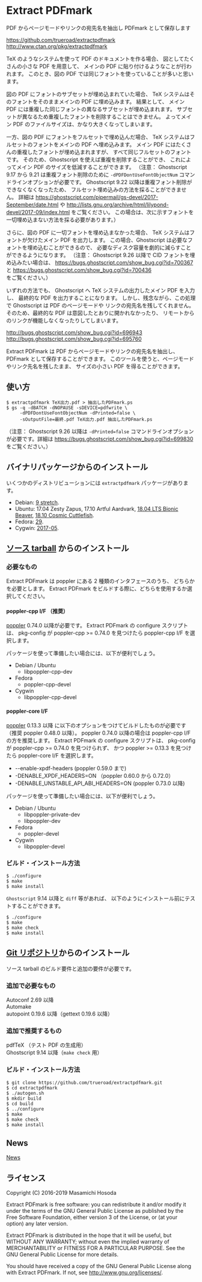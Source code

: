 <!-- -*- coding: utf-8 -*- -->
# Extract PDFmark

PDF からページモードやリンクの宛先名を抽出し PDFmark として保存します

https://github.com/trueroad/extractpdfmark  
http://www.ctan.org/pkg/extractpdfmark

TeX のようなシステムを使って PDF のドキュメントを作る場合、
図としてたくさんの小さな PDF を用意して、
メインの PDF に貼り付けるようなことが行われます。
このとき、図の PDF では同じフォントを使っていることが多いと思います。

図の PDF にフォントのサブセットが埋め込まれていた場合、
TeX システムはそのフォントをそのままメインの PDF に埋め込みます。
結果として、
メイン PDF には重複した同じフォントの異なるサブセットが埋め込まれます。
サブセットが異なるため重複したフォントを削除することはできません。
よってメイン PDF のファイルサイズは、かなり大きくなってしまいます。

一方、図の PDF にフォントをフルセットで埋め込んだ場合、
TeX システムはフルセットのフォントをメインの PDF へ埋め込みます。
メイン PDF にはたくさんの重複したフォントが埋め込まれますが、
すべて同じフルセットのフォントです。
そのため、Ghostscript を使えば重複を削除することができ、
これによってメイン PDF のサイズを低減することができます。
（注意： Ghostscript 9.17 から 9.21 は重複フォント削除のために
`-dPDFDontUseFontObjectNum` コマンドラインオプションが必要です。
Ghostscript 9.22 以降は重複フォント削除ができなくなくなったため、
フルセット埋め込みの方法を採ることができません。
詳細は https://ghostscript.com/pipermail/gs-devel/2017-September/date.html
や http://lists.gnu.org/archive/html/lilypond-devel/2017-09/index.html
をご覧ください。
この場合は、次に示すフォントを一切埋め込まない方法を採る必要があります。）

さらに、図の PDF に一切フォントを埋め込まなかった場合、
TeX システムはフォントが欠けたメイン PDF を出力します。
この場合、Ghostscript は必要なフォントを埋め込むことができるので、
必要なディスク容量を劇的に減らすことができるようになります。
（注意： Ghostscript 9.26 以降で CID フォントを埋め込みたい場合は、
https://bugs.ghostscript.com/show_bug.cgi?id=700367
と https://bugs.ghostscript.com/show_bug.cgi?id=700436
をご覧ください。）

いずれの方法でも、
Ghostscript へ TeX システムの出力したメイン PDF を入力し、
最終的な PDF を出力することになります。
しかし、残念ながら、この処理で Ghostscript は PDF のページモードや
リンクの宛先名を残してくれません。
そのため、最終的な PDF は意図したとおりに開かれなかったり、
リモートからのリンクが機能しなくなったりしてしまいます。

http://bugs.ghostscript.com/show_bug.cgi?id=696943  
http://bugs.ghostscript.com/show_bug.cgi?id=695760

Extract PDFmark は PDF からページモードやリンクの宛先名を抽出し、
PDFmark として保存することができます。
このツールを使うと、ページモードやリンク先名を残したまま、
サイズの小さい PDF を得ることができます。

## 使い方

    $ extractpdfmark TeX出力.pdf > 抽出したPDFmark.ps
    $ gs -q -dBATCH -dNOPAUSE -sDEVICE=pdfwrite \
         -dPDFDontUseFontObjectNum -dPrinted=false \
         -sOutputFile=最終.pdf TeX出力.pdf 抽出したPDFmark.ps

（注意： Ghostscript 9.26 以降は `-dPrinted=false`
コマンドラインオプションが必要です。詳細は
https://bugs.ghostscript.com/show_bug.cgi?id=699830
をご覧ください。）

## バイナリパッケージからのインストール

いくつかのディストリビューションには `extractpdfmark` パッケージがあります。

* Debian:
[9 stretch](https://packages.debian.org/stretch/extractpdfmark).
* Ubuntu:
17.04 Zesty Zapus,
17.10 Artful Aardvark,
[18.04 LTS Bionic Beaver](https://packages.ubuntu.com/bionic/extractpdfmark),
[18.10 Cosmic Cuttlefish](https://packages.ubuntu.com/cosmic/extractpdfmark).
* Fedora:
[29](https://apps.fedoraproject.org/packages/extractpdfmark).
* Cygwin:
[2017-05](https://sourceware.org/ml/cygwin-announce/2017-05/msg00030.html).

## [ソース tarball](https://github.com/trueroad/extractpdfmark/releases/download/v1.0.3/extractpdfmark-1.0.3.tar.gz) からのインストール

### 必要なもの

Extract PDFmark は poppler にある 2 種類のインタフェースのうち、
どちらかを必要とします。
Extract PDFmark をビルドする際に、どちらを使用するか選択してください。

#### poppler-cpp I/F （推奨）

[poppler](https://poppler.freedesktop.org/) 0.74.0 以降が必要です。
Extract PDFmark の configure スクリプトは、
pkg-config が poppler-cpp >= 0.74.0 を見つけたら
poppler-cpp I/F を選択します。

パッケージを使って準備したい場合には、以下が便利でしょう。

* Debian / Ubuntu
    + libpoppler-cpp-dev
* Fedora
    + poppler-cpp-devel
* Cygwin
    + libpoppler-cpp-devel

#### poppler-core I/F

[poppler](https://poppler.freedesktop.org/) 0.13.3 以降
に以下のオプションをつけてビルドしたものが必要です
（推奨 poppler 0.48.0 以降）。
poppler 0.74.0 以降の場合は poppler-cpp I/F の方を推奨します。
Extract PDFmark の configure スクリプトは、
pkg-config が poppler-cpp >= 0.74.0 を見つけられず、
かつ poppler >= 0.13.3 を見つけたら
poppler-core I/F を選択します。

* --enable-xpdf-headers (poppler 0.59.0 まで)
* -DENABLE_XPDF_HEADERS=ON （poppler 0.60.0 から 0.72.0）
* -DENABLE_UNSTABLE_API_ABI_HEADERS=ON (poppler 0.73.0 以降)

パッケージを使って準備したい場合には、以下が便利でしょう。

* Debian / Ubuntu
    + libpoppler-private-dev
    + libpoppler-dev
* Fedora
    + poppler-devel
* Cygwin
    + libpoppler-devel

### ビルド・インストール方法

    $ ./configure
    $ make
    $ make install

`Ghostscript` 9.14 以降と `diff` 等があれば、
以下のようにインストール前にテストすることができます。

    $ ./configure
    $ make
    $ make check
    $ make install

## [Git リポジトリ](https://github.com/trueroad/extractpdfmark)からのインストール

ソース tarball のビルド要件と追加の要件が必要です。

### 追加で必要なもの

Autoconf 2.69 以降  
Automake  
autopoint 0.19.6 以降（gettext 0.19.6 以降）

### 追加で推奨するもの

pdfTeX （テスト PDF の生成用）  
Ghostscript 9.14 以降（`make check` 用）

### ビルド・インストール方法

    $ git clone https://github.com/trueroad/extractpdfmark.git
    $ cd extractpdfmark
    $ ./autogen.sh
    $ mkdir build
    $ cd build
    $ ../configure
    $ make
    $ make check
    $ make install

## News

[News](./NEWS)

## ライセンス

Copyright (C) 2016-2019 Masamichi Hosoda

Extract PDFmark is free software: you can redistribute it and/or modify
it under the terms of the GNU General Public License as published by
the Free Software Foundation, either version 3 of the License, or
(at your option) any later version.

Extract PDFmark is distributed in the hope that it will be useful,
but WITHOUT ANY WARRANTY; without even the implied warranty of
MERCHANTABILITY or FITNESS FOR A PARTICULAR PURPOSE.  See the
GNU General Public License for more details.

You should have received a copy of the GNU General Public License
along with Extract PDFmark.  If not, see <http://www.gnu.org/licenses/>.
